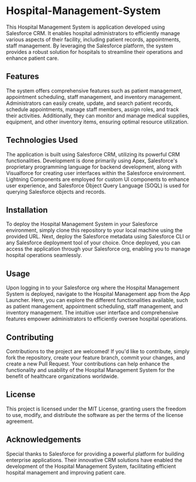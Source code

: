 # Hospital-Management-System

This Hospital Management System is application developed using Salesforce CRM. It enables hospital administrators to efficiently manage various aspects of their facility, including patient records, appointments, staff management. By leveraging the Salesforce platform, the system provides a robust solution for hospitals to streamline their operations and enhance patient care.

## Features

The system offers comprehensive features such as patient management, appointment scheduling, staff management, and inventory management. Administrators can easily create, update, and search patient records, schedule appointments, manage staff members, assign roles, and track their activities. Additionally, they can monitor and manage medical supplies, equipment, and other inventory items, ensuring optimal resource utilization.

## Technologies Used

The application is built using Salesforce CRM, utilizing its powerful CRM functionalities. Development is done primarily using Apex, Salesforce's proprietary programming language for backend development, along with Visualforce for creating user interfaces within the Salesforce environment. Lightning Components are employed for custom UI components to enhance user experience, and Salesforce Object Query Language (SOQL) is used for querying Salesforce objects and records.

## Installation

To deploy the Hospital Management System in your Salesforce environment, simply clone this repository to your local machine using the provided URL. Next, deploy the Salesforce metadata using Salesforce CLI or any Salesforce deployment tool of your choice. Once deployed, you can access the application through your Salesforce org, enabling you to manage hospital operations seamlessly.

## Usage

Upon logging in to your Salesforce org where the Hospital Management System is deployed, navigate to the Hospital Management app from the App Launcher. Here, you can explore the different functionalities available, such as patient management, appointment scheduling, staff management, and inventory management. The intuitive user interface and comprehensive features empower administrators to efficiently oversee hospital operations.

## Contributing

Contributions to the project are welcomed! If you'd like to contribute, simply fork the repository, create your feature branch, commit your changes, and create a new Pull Request. Your contributions can help enhance the functionality and usability of the Hospital Management System for the benefit of healthcare organizations worldwide.

## License

This project is licensed under the MIT License, granting users the freedom to use, modify, and distribute the software as per the terms of the license agreement.

## Acknowledgements

Special thanks to Salesforce for providing a powerful platform for building enterprise applications. Their innovative CRM solutions have enabled the development of the Hospital Management System, facilitating efficient hospital management and improving patient care.
